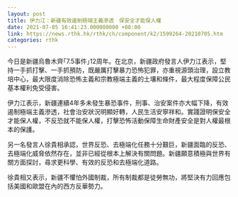 ```yaml
---
layout: post
title: 伊力江：新疆有效遏制極端主義滲透　保安全才能保人權
date: 2021-07-05 16:41:23.000000000 +08:00
link: https://news.rthk.hk/rthk/ch/component/k2/1599264-20210705.htm
categories: rthk
---
```


今日是新疆烏魯木齊｢7.5事件｣12周年。在北京，新疆政府發言人伊力江表示，堅持一手抓打擊、一手抓預防，既嚴厲打擊暴力恐怖犯罪，亦重視源頭治理，設立教培中心，最大限度消除恐怖主義和宗教極端主義的土壤和條件，最大程度保障公民基本權利免受侵害。

伊力江表示，新疆連續4年多未發生暴恐事件，刑事、治安案件亦大幅下降，有效遏制極端主義滲透，社會治安狀況明顯好轉，人民生活安寧祥和。實踐證明保安全才能保人權，不反恐就不能保人權，打擊恐怖活動保障生命財產安全是對人權最根本的保護。

另一名發言人徐貴相承認，世界反恐、去極端化任務十分艱巨，新疆面臨的反恐、去極端化威脅依然存在，並非已經從根本上解決有關問題。新疆願意積極與世界有關方面探討，尋求更科學、有效的反恐和去極端化道路。

徐貴相又表示，新疆不懼怕外國制裁，所有制裁都是徒勞無功，將堅決有力回應包括美國和歐盟在內的西方反華勢力。
